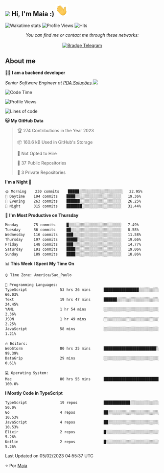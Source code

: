 # <h2><img src="https://emojis.slackmojis.com/emojis/images/1531849430/4246/blob-sunglasses.gif?1531849430" width="30"/> Hi, I'm Maia :) <img src="https://github.com/gabrielmaialva33/gabrielmaialva33/blob/master/.github/images/hi.gif" width="40"/>

![Wakatime stats](https://wakatime.com/badge/user/e61842d0-c588-4586-96a3-f0448a434be4.svg)
![Profile Views](https://visitor-badge.laobi.icu/badge?page_id=gabrielmaialva33.gabrielmaialva33)
![Hits](https://hits.seeyoufarm.com/api/count/incr/badge.svg?url=https%3A%2F%2Fgithub.com%2Fgabrielmaialva33%2Fhit-counter&count_bg=%233D7EC8&title_bg=%23555555&icon=codeigniter.svg&icon_color=%23E7E7E7&title=hits&edge_flat=false)


<img align='right' src="https://media.giphy.com/media/M9gbBd9nbDrOTu1Mqx/giphy.gif" width="130" alt="">

<p align="center">
    <i>You can find me or contact me through these networks:</i>
    <br/><br/>
    <a href="https://t.me/mrootx" target="_blank">
        <img src="https://img.shields.io/badge/-Telegram-2CA5E0?logo=telegram&style=flat&logoColor=white" alt="Bradge Telegram" />
    </a>
</p>

## About me

:technologist: <strong>I am a backend developer</strong> <br>


<p><em>Senior Software Engineer at <a href="https://pdasolucoes.com.br">PDA Soluções
</a><img src="https://media.giphy.com/media/WUlplcMpOCEmTGBtBW/giphy.gif" width="30"> 
</em></p>

<!--START_SECTION:waka-->
![Code Time](http://img.shields.io/badge/Code%20Time-1%2C613%20hrs%2039%20mins-blue)

![Profile Views](http://img.shields.io/badge/Profile%20Views-25-blue)

![Lines of code](https://img.shields.io/badge/From%20Hello%20World%20I%27ve%20Written-109%20Thousand%20lines%20of%20code-blue)

**🐱 My GitHub Data** 

> 🏆 274 Contributions in the Year 2023
 > 
> 📦 160.6 kB Used in GitHub's Storage 
 > 
> 🚫 Not Opted to Hire
 > 
> 📜 37 Public Repositories 
 > 
> 🔑 3 Private Repositories  
 > 
**I'm a Night 🦉** 

```text
🌞 Morning    230 commits    █████░░░░░░░░░░░░░░░░░░░░   22.95% 
🌆 Daytime    194 commits    ████░░░░░░░░░░░░░░░░░░░░░   19.36% 
🌃 Evening    263 commits    ██████░░░░░░░░░░░░░░░░░░░   26.25% 
🌙 Night      315 commits    ███████░░░░░░░░░░░░░░░░░░   31.44%

```
📅 **I'm Most Productive on Thursday** 

```text
Monday       75 commits     █░░░░░░░░░░░░░░░░░░░░░░░░   7.49% 
Tuesday      86 commits     ██░░░░░░░░░░░░░░░░░░░░░░░   8.58% 
Wednesday    116 commits    ███░░░░░░░░░░░░░░░░░░░░░░   11.58% 
Thursday     197 commits    █████░░░░░░░░░░░░░░░░░░░░   19.66% 
Friday       148 commits    ███░░░░░░░░░░░░░░░░░░░░░░   14.77% 
Saturday     191 commits    ████░░░░░░░░░░░░░░░░░░░░░   19.06% 
Sunday       189 commits    ████░░░░░░░░░░░░░░░░░░░░░   18.86%

```


📊 **This Week I Spent My Time On** 

```text
⌚︎ Time Zone: America/Sao_Paulo

💬 Programming Languages: 
TypeScript               53 hrs 26 mins      ████████████████░░░░░░░░░   66.03% 
Text                     19 hrs 47 mins      ██████░░░░░░░░░░░░░░░░░░░   24.45% 
YAML                     1 hr 54 mins        ░░░░░░░░░░░░░░░░░░░░░░░░░   2.36% 
JSON                     1 hr 49 mins        ░░░░░░░░░░░░░░░░░░░░░░░░░   2.25% 
JavaScript               58 mins             ░░░░░░░░░░░░░░░░░░░░░░░░░   1.21%

🔥 Editors: 
WebStorm                 80 hrs 25 mins      ████████████████████████░   99.39% 
DataGrip                 29 mins             ░░░░░░░░░░░░░░░░░░░░░░░░░   0.61%

💻 Operating System: 
Mac                      80 hrs 55 mins      █████████████████████████   100.0%

```

**I Mostly Code in TypeScript** 

```text
TypeScript               19 repos            ████████████░░░░░░░░░░░░░   50.0% 
Go                       4 repos             ██░░░░░░░░░░░░░░░░░░░░░░░   10.53% 
JavaScript               4 repos             ██░░░░░░░░░░░░░░░░░░░░░░░   10.53% 
Elixir                   2 repos             █░░░░░░░░░░░░░░░░░░░░░░░░   5.26% 
Kotlin                   2 repos             █░░░░░░░░░░░░░░░░░░░░░░░░   5.26%

```



 Last Updated on 05/02/2023 04:55:37 UTC
<!--END_SECTION:waka-->

⭐️ Por [Maia](https://github.com/gabrielmaialva33/)


